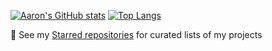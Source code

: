 [![Aaron's GitHub stats](https://github-readme-stats.vercel.app/api?username=snaphat&show_icons=true&theme=radical&include_all_commits=true&count_private=true&cache_seconds=7200)](https://github.com/anuraghazra/github-readme-stats)
[![Top Langs](https://github-readme-stats.vercel.app/api/top-langs/?username=snaphat&theme=radical&layout=compact&langs_count=100&cache_seconds=7200&hide=tex,makefile)](https://github.com/anuraghazra/github-readme-stats)

🌱 See my [Starred repositories](https://github.com/snaphat?tab=stars) for curated lists of my projects

<!--
**snaphat/snaphat** is a ✨ _special_ ✨ repository because its `README.md` (this file) appears on your GitHub profile.

Here are some ideas to get you started:

- 🔭 I’m currently working on ...
- 🌱 I’m currently learning ...
- 👯 I’m looking to collaborate on ...
- 🤔 I’m looking for help with ...
- 💬 Ask me about ...
- 📫 How to reach me: ...
- 😄 Pronouns: ...
- ⚡ Fun fact: ...
-->
